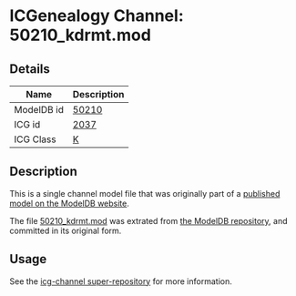 # ICGenealogy Channel: 50210\_kdrmt.mod

## Details

Name | Description
---- | -----------
ModelDB id | [50210](http://senselab.med.yale.edu/ModelDB/ShowModel.cshtml?model=50210)
ICG id | [2037](http://icg.neurotheory.ox.ac.uk/channels/1/2037)
ICG Class | [K](http://icg.neurotheory.ox.ac.uk/channels/1)

## Description

This is a single channel model file that was originally part of a [published model on the ModelDB website](http://senselab.med.yale.edu/mModelDB/ShowModel.cshtml?model=50210).

The file [50210\_kdrmt.mod](50210_kdrmt.mod) was extrated from [the ModelDB repository](http://senselab.med.yale.edu/ModelDB/ShowModel.cshtml?model=50210), and committed in its original form.

## Usage

See the [icg-channel super-repository](https://github.com/icgenealogy/icg-channels) for more information.